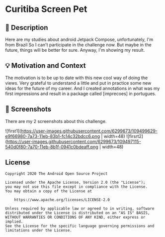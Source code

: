 # Curitiba Screen Pet


## :scroll: Description
<!--- Describe your app in one or two sentences -->
Here are my studies about android Jetpack Compose, unfortunately, I'm from Brazil So I can't participate in the challenge now. But maybe in the future, things will be better for sure. Anyway, I'm showing my result.

## :bulb: Motivation and Context
<!--- Optionally point readers to interesting parts of your submission. -->
<!--- What are you especially proud of? -->
The motivation is to be up to date with this new cool way of doing the views. Very grateful to understand a little and put in practice some new ideas for the future of my career. And I created annotations in what was my first impressions and result in a package called [imprecoes] in portugues.

## :camera_flash: Screenshots
<!-- You can add more screenshots here if you like -->
There are my 2 screenshots about this challenge.

![first1](https://user-images.githubusercontent.com/6299673/109499629-e9f66980-7a73-11eb-83b1-fc14c32bdcc6.png | width=48)
![firsrt2](https://user-images.githubusercontent.com/6299673/109497115-540d0f80-7a70-11eb-8b1f-0941c0bdeaff.png | width=48)



## License
```
Copyright 2020 The Android Open Source Project

Licensed under the Apache License, Version 2.0 (the "License");
you may not use this file except in compliance with the License.
You may obtain a copy of the License at

    https://www.apache.org/licenses/LICENSE-2.0

Unless required by applicable law or agreed to in writing, software
distributed under the License is distributed on an "AS IS" BASIS,
WITHOUT WARRANTIES OR CONDITIONS OF ANY KIND, either express or implied.
See the License for the specific language governing permissions and
limitations under the License.
```
